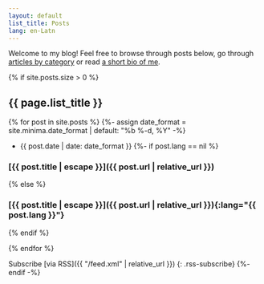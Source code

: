 ```yaml
---
layout: default
list_title: Posts
lang: en-Latn
---
```

Welcome to my blog! Feel free to browse through posts below, go through [articles by category](/tags) or read [a short bio of me](/about).

{% if site.posts.size > 0 %}

## {{ page.list_title }}

  {% for post in site.posts %}
    {%- assign date_format = site.minima.date_format | default: "%b %-d, %Y" -%}

* {{ post.date | date: date_format }}
{%- if post.lang == nil %}
### [{{ post.title | escape }}]({{ post.url | relative_url }})
{% else %}
### [{{ post.title | escape }}]({{ post.url | relative_url }}){:lang="{{ post.lang }}"}
{% endif %}

  {% endfor %}

Subscribe [via RSS]({{ "/feed.xml" | relative_url }})
{: .rss-subscribe}
{%- endif -%}
